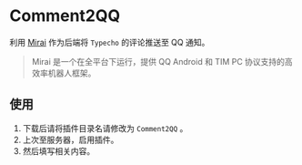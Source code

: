 # Comment2QQ

利用 [Mirai](https://github.com/search?q=mirai-http-api) 作为后端将  `Typecho` 的评论推送至 QQ 通知。

> Mirai 是一个在全平台下运行，提供 QQ Android 和 TIM PC 协议支持的高效率机器人框架。

## 使用

1. 下载后请将插件目录名请修改为 `Comment2QQ` 。
2. 上次至服务器，启用插件。
3. 然后填写相关内容。
